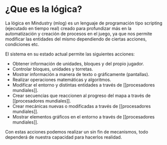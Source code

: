 # ¿Que es la lógica?

La lógica en Mindustry (mlog) es un lenguaje de programación tipo scripting (ejecutado en tiempo real) creado para profundizar más en la automatización y creación de procesos en el juego, ya que nos permite modificar las entidades del mismo dependiendo de ciertas acciones, condiciones etc.

El sistema en su estado actual permite las siguientes acciones:
* Obtener información de unidades, bloques y del propio jugador.
* Controlar bloques, unidades y torretas.
* Mostrar información a manera de texto o gráficamente (pantallas).
* Realizar operaciones matemáticas y algoritmos.
* Modificar el entorno y distintas entidades a través de [[procesadores mundiales]].
* Crear secuencias que reaccionen al progreso del mapa a través de [[procesadores mundiales]].
* Crear mecánicas nuevas o modificadas a través de [[procesadores mundiales]].
* Mostrar elementos gráficos en el entorno a través de [[procesadores mundiales]].

Con estas acciones podemos realizar un sin fin de mecanismos, todo dependerá de nuestra capacidad para hacerlos realidad.